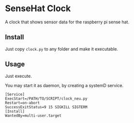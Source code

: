 # SenseHat Clock
A clock that shows sensor data for the raspberry pi sense hat.

## Install

Just copy `clock.py` to any folder and make it executable.

## Usage 

Just execute.

You may start it as daemon, by creating a systemD service.
```
[Service]
ExecStart=/PATH/TO/SCRIPT/clock_neu.py
Restart=on-abort
SuccessExitStatus=9 15 SIGKILL SIGTERM
[Install]
WantedBy=multi-user.target
```


